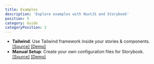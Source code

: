 ```yaml
---
title: Examples
description: 'Explore examples with NuxtJS and Storybook'
position: 5
category: Guide
categoryPosition: 2
---
```



- **Tailwind**: Use Tailwind framework inside your stories & components.
    [[Source]](https://github.com/nuxt-community/storybook/tree/master/examples/tailwind)
    [[Demo]](https://codesandbox.io/s/github/nuxt-community/storybook/tree/master/examples/tailwind)
- **Manual Setup**: Create your own configuration files for Storybook.
    [[Source]](https://github.com/nuxt-community/storybook/tree/master/examples/manual-setup)
    [[Demo]](https://codesandbox.io/s/github/nuxt-community/storybook/tree/master/examples/manual-setup)
